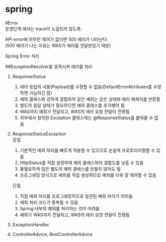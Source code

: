 # spring

#Error  
운영단계 에서는 trace이 노출되지 않도록.

API error에 아무런 제어가 없다면 500 에러가 나타난다.  
(500 에러가 나는 이유는 WAS가 에러를 전달받았기 때문)


Spring Error 처리  
  
##ExceptionResolver를 동작시켜 에러를 처리  
  1. ResponseStatus  
     1. 에러 응답의 내용(Payload)를 수정할 수 없음(DefaultErrorAttributes를 수정하면 가능하긴 함)  
     2. 예외 클래스와 강하게 결합되어 같은 예외는 같은 상태와 에러 메세지를 반환함  
     3. 별도의 응답 상태가 필요하다면 예외 클래스를 추가해야 됨  
     4. WAS까지 예외가 전달되고, WAS의 에러 요청 전달이 진행됨  
     5. 외부에서 정의한 Exception 클래스에는 @ResponseStatus를 붙여줄 수 없음  
  2. ResponseStatusException  
     장점  
     1. 기본적인 예외 처리를 빠르게 적용할 수 있으므로 손쉽게 프로토타이핑할 수 있음
     2. HttpStatus를 직접 설정하여 예외 클래스와의 결합도를 낮출 수 있음
     3. 불필요하게 많은 별도의 예외 클래스를 만들지 않아도 됨
     4. 프로그래밍 방식으로 예외를 직접 생성하므로 예외를 더욱 잘 제어할 수 있음
    
     단점
     1. 직접 예외 처리를 프로그래밍하므로 일관된 예외 처리가 어려움
     2. 예외 처리 코드가 중복될 수 있음
     3. Spring 내부의 예외를 처리하는 것이 어려움
     4. 예외가 WAS까지 전달되고, WAS의 에러 요청 전달이 진행됨
  4. ExceptionHandler  
  5. ControllerAdvice, RestControllerAdvice  
